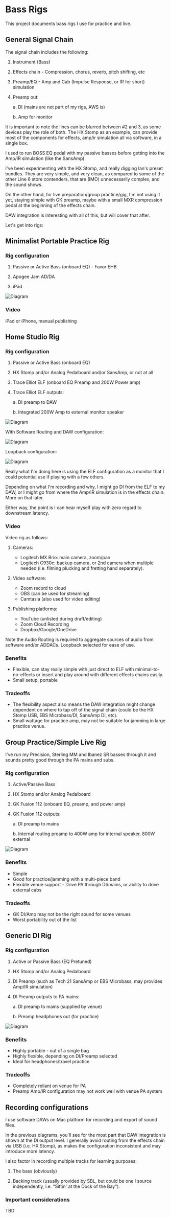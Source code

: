 # Bass Rigs

This project documents bass rigs I use for practice and live.

## General Signal Chain

The signal chain includes the following:

1.  Instrument (Bass)

2.  Effects chain - Compression, chorus, reverb, pitch shifting, etc

3.  Preamp/EQ - Amp and Cab (Impulse Response, or IR for short) simulation

4.  Preamp out:

    a.  DI (mains are not part of my rigs, AWS is)

    b.  Amp for monitor

It is important to note the lines can be blurred between #2 and 3,
as some devices play the role of both.  The HX Stomp as an example,
can provide most of the components for effects, amp/ir simulation
all via software, in a single box.

I used to run BOSS EQ pedal with my passive basses before getting into the
Amp/IR simulation (like the SansAmp)

I've been experimenting with the HX Stomp, and really digging Ian's preset
bundles. They are very simple, and very clean, as compared to some of the other Line 6 store contenders, that are (IMO) unnecessarily complex, and the sound shows.

On the other hand, for live preparation/group practice/gig, I'm not using it yet,
staying simple with GK preamp, maybe with a small MXR compression pedal at the beginning of the effects chain.

DAW integration is interesting with all of this, but will cover that after.

Let's get into rigs:

## Minimalist Portable Practice Rig

### Rig configuration

1.  Passive or Active Bass (onboard EQ) - Favor EHB

2.  Apogee Jam AD/DA

3.  iPad

![Diagram](./rigs/portable/portable-rig-diagram.svg)

### Video

iPad or iPhone, manual publishing

## Home Studio Rig

### Rig configuration

1.  Passive or Active Bass (onboard EQ)

2.  HX Stomp and/or Analog Pedalboard and/or SansAmp, or not at all

3.  Trace Elliot ELF (onboard EQ Preamp and 200W Power amp)

4.  Trace Elliot ELF outputs:

    a.  DI preamp to DAW

    b.  Integrated 200W Amp to external monitor speaker

![Diagram](./rigs/home/home-practice-rig-simplified.svg)

With Software Routing and DAW configuration:

![Diagram](./rigs/home/studio-rig-diagram.svg)

Loopback configuration:

![Diagram](./rigs/home/loopback-configuration.png)

Really what I'm doing here is using the ELF configuration as a monitor that I could potential use if playing with a few others.

Depending on what I'm recording and why, I might go DI from the ELF to my DAW,
or I might go from where the Amp/IR simulation is in the effects chain.
More on that later.

Either way, the point is I can hear myself play with zero regard to downstream
latency.

### Video

Video rig as follows:

1.  Cameras:
    -   Logitech MX Brio: main camera, zoom/pan
    -   Logitech C930c: backup camera, or 2nd camera
        when multiple needed (i.e. filming plucking and fretting hand separately).

2.  Video software:
    - Zoom record to cloud
    - OBS (can be used for streaming)
    - Camtasia (also used for video editing)

3.  Publishing platforms:
    - YouTube (unlisted during draft/editing)
    - Zoom Cloud Recording
    - Dropbox/Google/OneDrive

Note the Audio Routing is required to aggregate sources
of audio from software and/or ADDACs.
Loopback selected for ease of use.

### Benefits

-   Flexible, can stay really simple with just direct to ELF with minimal-to-no-effects
    or insert and play around with different effects chains easily.
-   Small setup, portable

### Tradeoffs

-   The flexibility aspect also means the DAW integration might change dependent
    on where to tap off of the signal chain (could be the HX Stomp USB, EBS Microbass/DI, SansAmp DI, etc).
-   Small wattage for practice amp, may not be suitable for jamming in large
    practice venue.

## Group Practice/Simple Live Rig

I've run my Precision, Sterling MM and Ibanez SR basses through it and sounds pretty good through the PA mains and subs.

### Rig configuration

1.  Active/Passive Bass

2.  HX Stomp and/or Analog Pedalboard

3.  GK Fusion 112 (onboard EQ, preamp, and power amp)

4.  GK Fusion 112 outputs:

    a.  DI preamp to mains

    b.  Internal routing preamp to 400W amp for internal speaker, 800W external

![Diagram](./rigs/live/group-practice-live-rig.svg)

### Benefits

-   Simple
-   Good for practice/jamming with a multi-piece band
-   Flexible venue support - Drive PA through DI/mains, or ability to drive external cabs

### Tradeoffs

-   GK DI/Amp may not be the right sound for some venues
-   Worst portability out of the list

## Generic DI Rig

### Rig configuration

1.  Active or Passive Bass (EQ Pretuned)

2.  HX Stomp and/or Analog Pedalboard

3.  DI Preamp (such as Tech 21 SansAmp or EBS Microbass, may provides Amp/IR simulation)

4.  DI Preamp outputs to PA mains:

    a.  DI preamp to mains (supplied by venue)

    b.  Preamp headphones out (for practice)

![Diagram](./rigs/generic/generic-di-rig.svg)

### Benefits

-   Highly portable - out of a single bag
-   Highly flexible, depending on DI/Preamp selected
-   Ideal for headphones/travel practice

### Tradeoffs

-   Completely reliant on venue for PA
-   Preamp Amp/IR configuration may not work well with venue PA system

## Recording configurations

I use software DAWs on Mac platform for recording and export of sound files.

In the previous diagrams,
you'll see for the most part that DAW integration is shown at the DI output level.
I generally avoid routing from the effects chain via USB (i.e. HX Stomp),
as makes the configuration inconsistent and may introduce more latency.

I also factor in recording multiple tracks for learning purposes:

1.  The bass (obviously)

2.  Backing track (usually provided by SBL, but could be one I source independently, i.e. "Sittin' at the Dock of the Bay").

### Important considerations

TBD
